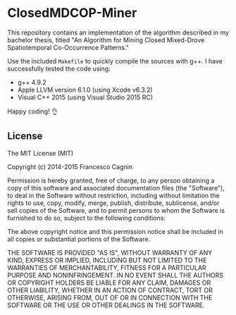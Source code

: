 # ClosedMDCOP-Miner
This repository contains an implementation of the algorithm described in my bachelor thesis, titled "An Algorithm for Mining Closed Mixed-Drove Spatiotemporal
Co-Occurrence Patterns."

Use the included `Makefile` to quickly compile the sources with g++. I have successfully tested the code using:

 - g++ 4.9.2
 - Apple LLVM version 6.1.0 (using Xcode v6.3.2)
 - Visual C++ 2015 (using Visual Studio 2015 RC)

Happy coding! :ok_hand:


## License
The MIT License (MIT)

Copyright (c) 2014-2015 Francesco Cagnin

Permission is hereby granted, free of charge, to any person obtaining a copy
of this software and associated documentation files (the "Software"), to deal
in the Software without restriction, including without limitation the rights
to use, copy, modify, merge, publish, distribute, sublicense, and/or sell
copies of the Software, and to permit persons to whom the Software is
furnished to do so, subject to the following conditions:

The above copyright notice and this permission notice shall be included in all
copies or substantial portions of the Software.

THE SOFTWARE IS PROVIDED "AS IS", WITHOUT WARRANTY OF ANY KIND, EXPRESS OR
IMPLIED, INCLUDING BUT NOT LIMITED TO THE WARRANTIES OF MERCHANTABILITY,
FITNESS FOR A PARTICULAR PURPOSE AND NONINFRINGEMENT. IN NO EVENT SHALL THE
AUTHORS OR COPYRIGHT HOLDERS BE LIABLE FOR ANY CLAIM, DAMAGES OR OTHER
LIABILITY, WHETHER IN AN ACTION OF CONTRACT, TORT OR OTHERWISE, ARISING FROM,
OUT OF OR IN CONNECTION WITH THE SOFTWARE OR THE USE OR OTHER DEALINGS IN THE
SOFTWARE.
